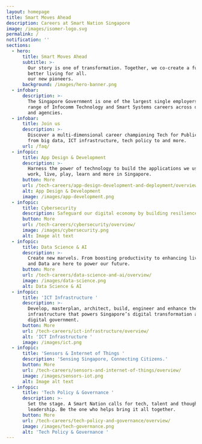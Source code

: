 ```yaml
---
layout: homepage
title: Smart Moves Ahead
description: Careers at Smart Nation Singapore
image: /images/isomer-logo.svg
permalink: /
notification: ''
sections:
  - hero:
      title: Smart Moves Ahead
      subtitle: >-
        Our story is one of transformation. Together, we co-create a future of
        better living for all.                                             Be
        our new pioneers. 
      background: /images/hero-banner.png
  - infobar:
      description: >-
        The Singapore Government is one of the largest single employers, with a
        range of Infocomm Technology and Smart Systems careers across domains
        and agencies. 
  - infobar:
      title: Join us
      description: >-
        Discover a multi-dimensional career championing Tech for Public Good –
        from big data, ICT infrastructure, tech policy to and more.
      url: /faq/
  - infopic:
      title: App Design & Development
      description: >-
        Harness the power of technology to build the applications we use to
        work, live, play, learn and more in Singapore.
      button: More
      url: /tech-careers/app-design-development-and-deployment/overview/
      alt: App Design & Development
      image: /images/app-development.png
  - infopic:
      title: Cybersecurity
      description: Safeguard our digital economy by building resilience to cyberattacks.
      button: More
      url: /tech-careers/cybersecurity/overview/
      image: /images/cybersecurity.png
      alt: Image alt text
  - infopic:
      title: Data Science & AI
      description: >-
        Create new marvels. From boosting productivity to enhancing lives, AI
        and Data are here to power our future. 
      button: More
      url: /tech-careers/data-science-and-ai/overview/
      image: /images/data-science.png
      alt: Data Science & AI
  - infopic:
      title: 'ICT Infrastructure '
      description: >-
        Develop, masterplan, architect, build, engineer and enhance the digital
        infrastructure that powers Singapore’s digital transformation and
        digital government.
      button: More
      url: /tech-careers/ict-infrastructure/overview/
      alt: 'ICT Infrastructure '
      image: /images/ict.png
  - infopic:
      title: 'Sensors & Internet of Things '
      description: 'Sensing Singapore, Connecting Citizens.'
      button: More
      url: /tech-careers/sensors-and-internet-of-things/overview/
      image: /images/sensors-iot.png
      alt: Image alt text
  - infopic:
      title: 'Tech Policy & Governance '
      description: >-
        Set the stage. A Smart Nation calls for tech, talent and thought
        leadership. Be the one who helps bring it all together.
      button: More
      url: /tech-careers/tech-policy-and-governance/overview/
      image: /images/tech-governance.png
      alt: 'Tech Policy & Governance '
---
```

